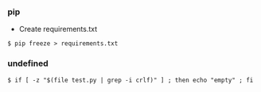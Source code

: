 ### pip
- Create requirements.txt

~~~
$ pip freeze > requirements.txt
~~~

### undefined

~~~
$ if [ -z "$(file test.py | grep -i crlf)" ] ; then echo "empty" ; fi
~~~
